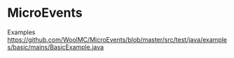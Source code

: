 # MicroEvents

Examples
https://github.com/WoolMC/MicroEvents/blob/master/src/test/java/examples/basic/mains/BasicExample.java
